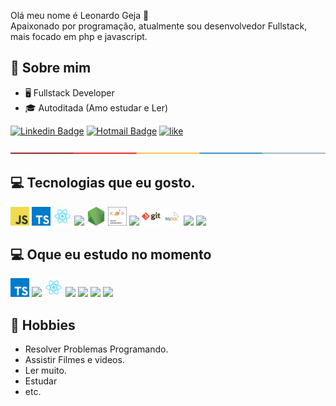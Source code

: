 Olá meu nome é Leonardo Geja 👋 <br/>
Apaixonado por programação, atualmente sou desenvolvedor Fullstack, mais focado em php e javascript.


## :book: Sobre mim
- 🖥 Fullstack Developer
- 🎓 Autoditada (Amo estudar e Ler)

[![Linkedin Badge](https://img.shields.io/badge/-leonardogeja-blue?style=flat-square&logo=Linkedin&logoColor=white&link=https://www.linkedin.com/in/leonardo-geja-000a34201)](https://www.linkedin.com/in/leonardo-geja-000a34201) [![Hotmail Badge](https://img.shields.io/badge/-nadojba@hotmail.com-c14438?style=flat-square&logo=Gmail&logoColor=white&link=mailto:nadojba@hotmail.com)](mailto:nadojba@hotmail.com) 
[![like](https://img.shields.io/badge/Acesse%20Meu-%20Site-FFDD67.svg?style=flat-square)](https://www.leonardogeja.com.br) 

[![-----------------------------------------------------](https://raw.githubusercontent.com/fcsouza/fcsouza/master/.github/colored.png)](#installation)


## :computer: Tecnologias que eu gosto.
<code><img height="30" src="https://raw.githubusercontent.com/github/explore/80688e429a7d4ef2fca1e82350fe8e3517d3494d/topics/javascript/javascript.png"></code>
<code><img height="30" src="https://raw.githubusercontent.com/github/explore/80688e429a7d4ef2fca1e82350fe8e3517d3494d/topics/typescript/typescript.png"></code>
<code><img height="30" src="https://raw.githubusercontent.com/github/explore/80688e429a7d4ef2fca1e82350fe8e3517d3494d/topics/react/react.png"></code>
<code><img height="30" src="https://cdn.icon-icons.com/icons2/1381/PNG/512/com_94184.png"></code>
<code><img height="30" src="https://raw.githubusercontent.com/github/explore/80688e429a7d4ef2fca1e82350fe8e3517d3494d/topics/nodejs/nodejs.png"></code>
<code><img height="30" src="https://raw.githubusercontent.com/github/explore/80688e429a7d4ef2fca1e82350fe8e3517d3494d/topics/styled-components/styled-components.png"></code>
<code><img height="30" src="https://camo.githubusercontent.com/9b74122cee0058e9bc59b360be70c216de35c16f/68747470733a2f2f7765626173736574732e6d6f6e676f64622e636f6d2f5f636f6d5f6173736574732f636d732f6d6f6e676f64622d6c6f676f2d7267622d6a36773237316731786e2e6a7067"/></code>
<code><img height="30" src="https://raw.githubusercontent.com/github/explore/80688e429a7d4ef2fca1e82350fe8e3517d3494d/topics/git/git.png"></code>
<code><img height="30" src="https://raw.githubusercontent.com/github/explore/80688e429a7d4ef2fca1e82350fe8e3517d3494d/topics/mysql/mysql.png"></code>
<code><img height="30" src="https://user-images.githubusercontent.com/24623425/36042969-f87531d4-0d8a-11e8-9dee-e87ab8c6a9e3.png"/></code>
<code><img height="30" src="https://th.bing.com/th?id=OIP.KyVjMYY2T-Vnw_Wd2ZHHrgAAAA&w=250&h=250&c=8&rs=1&qlt=90&o=6&pid=3.1&rm=2"></code>

## :computer: Oque eu estudo no momento
<code><img height="30" src="https://raw.githubusercontent.com/github/explore/80688e429a7d4ef2fca1e82350fe8e3517d3494d/topics/typescript/typescript.png"></code>
<code><img height="30" src="https://th.bing.com/th?id=OSK.0b1505e8059b737b28313697cc094005&w=188&h=132&c=7&o=6&pid=SANGAM"></code>
<code><img height="30" src="https://raw.githubusercontent.com/github/explore/80688e429a7d4ef2fca1e82350fe8e3517d3494d/topics/react/react.png"></code>
<code><img height="30" src="https://th.bing.com/th/id/OIP.6TYFrw8BnMjUMhGrJqTArAHaFU?rs=1&pid=ImgDetMain"></code>
<code><img height="30" src="https://th.bing.com/th/id/OIP.I01XWIFpgxybreqPafArigHaHY?rs=1&pid=ImgDetMain"></code>
<code><img height="30" src="https://cdn.icon-icons.com/icons2/1381/PNG/512/com_94184.png"></code>
<code><img height="30" src="https://th.bing.com/th?id=OIP.KyVjMYY2T-Vnw_Wd2ZHHrgAAAA&w=250&h=250&c=8&rs=1&qlt=90&o=6&pid=3.1&rm=2"></code>

## 📅 Hobbies
- Resolver Problemas Programando.
- Assistir Filmes e videos.
- Ler muito.
- Estudar
- etc.
